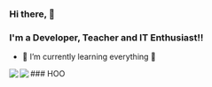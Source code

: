 ### Hi there, 👋
### I'm a Developer, Teacher and IT Enthusiast!!

- 🌱 I’m currently learning everything 🤣

<img align="left" src="https://github-readme-stats.vercel.app/api?username=kalinggapadelmuhamad&show_icons=true&theme=radical">
### HOO
<img align="left" src="https://github-readme-stats.vercel.app/api/top-langs/?username=kalinggapadelmuhamad&layout=compact">
